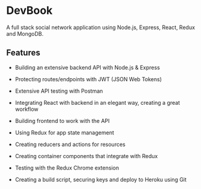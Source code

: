 # DevBook

 A full stack social network application using Node.js, Express, React, Redux and MongoDB. 
 
 
 ## Features
 
- Building an extensive backend API with Node.js & Express

- Protecting routes/endpoints with JWT (JSON Web Tokens)

- Extensive API testing with Postman

- Integrating React with backend in an elegant way, creating a great workflow

- Building frontend to work with the API

- Using Redux for app state management

- Creating reducers and actions for resources

- Creating container components that integrate with Redux

- Testing with the Redux Chrome extension

- Creating a build script, securing keys and deploy to Heroku using Git


